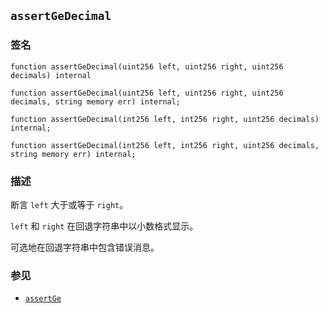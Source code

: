 ## `assertGeDecimal`

### 签名

```solidity
function assertGeDecimal(uint256 left, uint256 right, uint256 decimals) internal
```

```solidity
function assertGeDecimal(uint256 left, uint256 right, uint256 decimals, string memory err) internal;
```

```solidity
function assertGeDecimal(int256 left, int256 right, uint256 decimals) internal;
```

```solidity
function assertGeDecimal(int256 left, int256 right, uint256 decimals, string memory err) internal;
```

### 描述

断言 `left` 大于或等于 `right`。

`left` 和 `right` 在回退字符串中以小数格式显示。

可选地在回退字符串中包含错误消息。

### 参见

- [`assertGe`](./assertGe.md)
